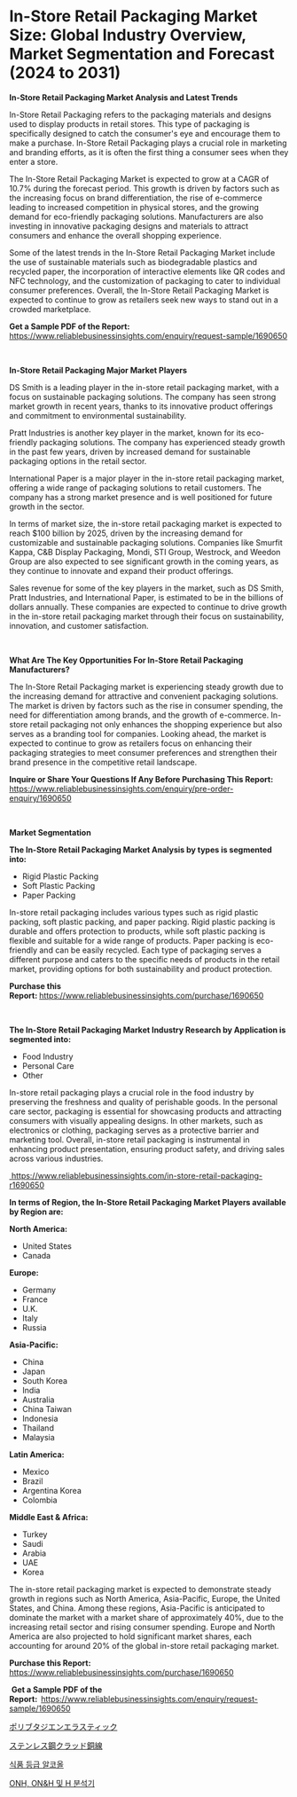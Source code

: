 <p><h1>In-Store Retail Packaging Market Size: Global Industry Overview, Market Segmentation and Forecast (2024 to 2031)</h1></p><p><strong>In-Store Retail Packaging Market Analysis and Latest Trends</strong></p>
<p><p>In-Store Retail Packaging refers to the packaging materials and designs used to display products in retail stores. This type of packaging is specifically designed to catch the consumer's eye and encourage them to make a purchase. In-Store Retail Packaging plays a crucial role in marketing and branding efforts, as it is often the first thing a consumer sees when they enter a store.</p><p>The In-Store Retail Packaging Market is expected to grow at a CAGR of 10.7% during the forecast period. This growth is driven by factors such as the increasing focus on brand differentiation, the rise of e-commerce leading to increased competition in physical stores, and the growing demand for eco-friendly packaging solutions. Manufacturers are also investing in innovative packaging designs and materials to attract consumers and enhance the overall shopping experience.</p><p>Some of the latest trends in the In-Store Retail Packaging Market include the use of sustainable materials such as biodegradable plastics and recycled paper, the incorporation of interactive elements like QR codes and NFC technology, and the customization of packaging to cater to individual consumer preferences. Overall, the In-Store Retail Packaging Market is expected to continue to grow as retailers seek new ways to stand out in a crowded marketplace.</p></p>
<p><strong>Get a Sample PDF of the Report:&nbsp;</strong> <a href="https://www.reliablebusinessinsights.com/enquiry/request-sample/1690650">https://www.reliablebusinessinsights.com/enquiry/request-sample/1690650</a></p>
<p>&nbsp;</p>
<p><strong>In-Store Retail Packaging Major Market Players</strong></p>
<p><p>DS Smith is a leading player in the in-store retail packaging market, with a focus on sustainable packaging solutions. The company has seen strong market growth in recent years, thanks to its innovative product offerings and commitment to environmental sustainability.</p><p>Pratt Industries is another key player in the market, known for its eco-friendly packaging solutions. The company has experienced steady growth in the past few years, driven by increased demand for sustainable packaging options in the retail sector.</p><p>International Paper is a major player in the in-store retail packaging market, offering a wide range of packaging solutions to retail customers. The company has a strong market presence and is well positioned for future growth in the sector.</p><p>In terms of market size, the in-store retail packaging market is expected to reach $100 billion by 2025, driven by the increasing demand for customizable and sustainable packaging solutions. Companies like Smurfit Kappa, C&B Display Packaging, Mondi, STI Group, Westrock, and Weedon Group are also expected to see significant growth in the coming years, as they continue to innovate and expand their product offerings.</p><p>Sales revenue for some of the key players in the market, such as DS Smith, Pratt Industries, and International Paper, is estimated to be in the billions of dollars annually. These companies are expected to continue to drive growth in the in-store retail packaging market through their focus on sustainability, innovation, and customer satisfaction.</p></p>
<p>&nbsp;</p>
<p><strong>What Are The Key Opportunities For In-Store Retail Packaging Manufacturers?</strong></p>
<p><p>The In-Store Retail Packaging market is experiencing steady growth due to the increasing demand for attractive and convenient packaging solutions. The market is driven by factors such as the rise in consumer spending, the need for differentiation among brands, and the growth of e-commerce. In-store retail packaging not only enhances the shopping experience but also serves as a branding tool for companies. Looking ahead, the market is expected to continue to grow as retailers focus on enhancing their packaging strategies to meet consumer preferences and strengthen their brand presence in the competitive retail landscape.</p></p>
<p><strong>Inquire or Share Your Questions If Any Before Purchasing This Report:</strong> <a href="https://www.reliablebusinessinsights.com/enquiry/pre-order-enquiry/1690650">https://www.reliablebusinessinsights.com/enquiry/pre-order-enquiry/1690650</a></p>
<p>&nbsp;</p>
<p><strong>Market Segmentation</strong></p>
<p><strong>The In-Store Retail Packaging Market Analysis by types is segmented into:</strong></p>
<p><ul><li>Rigid Plastic Packing</li><li>Soft Plastic Packing</li><li>Paper Packing</li></ul></p>
<p><p>In-store retail packaging includes various types such as rigid plastic packing, soft plastic packing, and paper packing. Rigid plastic packing is durable and offers protection to products, while soft plastic packing is flexible and suitable for a wide range of products. Paper packing is eco-friendly and can be easily recycled. Each type of packaging serves a different purpose and caters to the specific needs of products in the retail market, providing options for both sustainability and product protection.</p></p>
<p><strong>Purchase this Report:&nbsp;</strong><a href="https://www.reliablebusinessinsights.com/purchase/1690650">https://www.reliablebusinessinsights.com/purchase/1690650</a></p>
<p>&nbsp;</p>
<p><strong>The In-Store Retail Packaging Market Industry Research by Application is segmented into:</strong></p>
<p><ul><li>Food Industry</li><li>Personal Care</li><li>Other</li></ul></p>
<p><p>In-store retail packaging plays a crucial role in the food industry by preserving the freshness and quality of perishable goods. In the personal care sector, packaging is essential for showcasing products and attracting consumers with visually appealing designs. In other markets, such as electronics or clothing, packaging serves as a protective barrier and marketing tool. Overall, in-store retail packaging is instrumental in enhancing product presentation, ensuring product safety, and driving sales across various industries.</p></p>
<p><a href="https://www.reliablebusinessinsights.com/in-store-retail-packaging-r1690650">&nbsp;https://www.reliablebusinessinsights.com/in-store-retail-packaging-r1690650</a></p>
<p><strong>In terms of Region, the In-Store Retail Packaging Market Players available by Region are:</strong></p>
<p>
    <p> <strong> North America: </strong>
        <ul>
            <li>United States</li>
            <li>Canada</li>
        </ul>
        </p> 
    <p> <strong> Europe: </strong>
        <ul>
            <li>Germany</li>
            <li>France</li>
            <li>U.K.</li>
            <li>Italy</li>
            <li>Russia</li>
        </ul>
        </p> 
    <p> <strong> Asia-Pacific: </strong>
        <ul>
            <li>China</li>
            <li>Japan</li>
            <li>South Korea</li>
            <li>India</li>
            <li>Australia</li>
            <li>China Taiwan</li>
            <li>Indonesia</li>
            <li>Thailand</li>
            <li>Malaysia</li>
        </ul>
        </p> 
    <p> <strong> Latin America: </strong>
        <ul>
            <li>Mexico</li>
            <li>Brazil</li>
            <li>Argentina Korea</li>
            <li>Colombia</li>
        </ul>
        </p> 
    <p> <strong> Middle East & Africa: </strong>
        <ul>
            <li>Turkey</li>
            <li>Saudi</li>
            <li>Arabia</li>
            <li>UAE</li>
            <li>Korea</li>
        </ul>
    </p>
    </p>
<p><p>The in-store retail packaging market is expected to demonstrate steady growth in regions such as North America, Asia-Pacific, Europe, the United States, and China. Among these regions, Asia-Pacific is anticipated to dominate the market with a market share of approximately 40%, due to the increasing retail sector and rising consumer spending. Europe and North America are also projected to hold significant market shares, each accounting for around 20% of the global in-store retail packaging market.</p></p>
<p><strong>Purchase this Report: </strong><a href="https://www.reliablebusinessinsights.com/purchase/1690650">https://www.reliablebusinessinsights.com/purchase/1690650</a></p>
<p>&nbsp;<strong>Get a Sample PDF of the Report:&nbsp;&nbsp;</strong><a href="https://www.reliablebusinessinsights.com/enquiry/request-sample/1690650">https://www.reliablebusinessinsights.com/enquiry/request-sample/1690650</a></p>
<p><strong></strong></p>
<p><p><a href="https://medium.com/@mookiesville/%E3%83%9D%E3%83%AA%E3%83%96%E3%82%BF%E3%82%B8%E3%82%A8%E3%83%B3%E5%BC%BE%E6%80%A7%E5%B8%82%E5%A0%B4%E3%83%AC%E3%83%9D%E3%83%BC%E3%83%88%E3%81%AF-%E3%81%93%E3%81%AE%E5%B8%82%E5%A0%B4%E3%81%AE%E6%9C%80%E6%96%B0%E3%83%88%E3%83%AC%E3%83%B3%E3%83%89%E3%81%A8%E6%88%90%E9%95%B7%E6%A9%9F%E4%BC%9A%E3%82%92%E6%98%8E%E3%82%89%E3%81%8B%E3%81%AB%E3%81%97%E3%81%A6%E3%81%84%E3%81%BE%E3%81%99-af51999d4fcc">ポリブタジエンエラスティック</a></p><p><a href="https://medium.com/@christiandickens2005/%E3%82%B9%E3%83%86%E3%83%B3%E3%83%AC%E3%82%B9%E9%8B%BC%E8%A2%AB%E8%A6%86%E9%8A%85%E7%B7%9A%E5%B8%82%E5%A0%B4-%E7%AB%B6%E4%BA%89%E5%88%86%E6%9E%90-%E5%B8%82%E5%A0%B4%E3%83%88%E3%83%AC%E3%83%B3%E3%83%89-%E3%81%8A%E3%82%88%E3%81%B32031%E5%B9%B4%E3%81%BE%E3%81%A7%E3%81%AE%E4%BA%88%E6%B8%AC-ff5e335a62e3">ステンレス鋼クラッド銅線</a></p><p><a href="https://medium.com/@dougschmidt26/%EC%8B%9D%ED%92%88-%EA%B8%89%EC%88%98%EC%95%A1%EC%8B%9C-%EC%84%B8%EA%B3%84-%EC%8B%9C%EC%9E%A5-%EA%B7%9C%EB%AA%A8%EC%99%80-%EC%8B%9C%EC%9E%A5-%EB%8F%99%ED%96%A5-%EC%99%84%EC%A0%84%ED%95%9C-%EC%82%B0%EC%97%85-%EA%B0%9C%EC%9A%94-2024%EB%85%84%EB%B6%80%ED%84%B0-2031%EB%85%84%EA%B9%8C%EC%A7%80-049539e7404a">식품 등급 알코올</a></p><p><a href="https://medium.com/@mekhirenner_87471/onh-on-amp-h-%EB%B0%8F-h-%EB%B6%84%EC%84%9D%EA%B8%B0-%EC%8B%9C%EC%9E%A5-%EA%B7%9C%EB%AA%A8-%EC%8B%9C%EC%9E%A5-%EC%A0%84%EB%A7%9D-%EB%B0%8F-%EC%8B%9C%EC%9E%A5-%EC%98%88%EC%B8%A1-2024%EB%85%84%EB%B6%80%ED%84%B0-2031%EB%85%84-62156ac2e1af">ONH, ON&H 및 H 분석기</a></p></p>